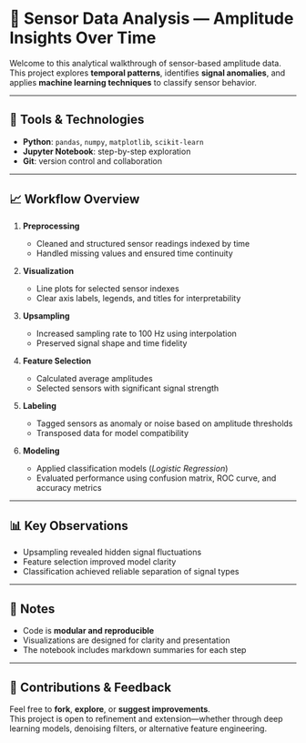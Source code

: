 # 📡 Sensor Data Analysis — Amplitude Insights Over Time

Welcome to this analytical walkthrough of sensor-based amplitude data.  
This project explores **temporal patterns**, identifies **signal anomalies**, and applies **machine learning techniques** to classify sensor behavior.

---

## 🧰 Tools & Technologies

- **Python**: `pandas`, `numpy`, `matplotlib`, `scikit-learn`
- **Jupyter Notebook**: step-by-step exploration
- **Git**: version control and collaboration

---

## 📈 Workflow Overview

1. **Preprocessing**
    - Cleaned and structured sensor readings indexed by time  
    - Handled missing values and ensured time continuity  

2. **Visualization**
    - Line plots for selected sensor indexes  
    - Clear axis labels, legends, and titles for interpretability  

3. **Upsampling**
    - Increased sampling rate to 100 Hz using interpolation  
    - Preserved signal shape and time fidelity  

4. **Feature Selection**
    - Calculated average amplitudes  
    - Selected sensors with significant signal strength  

5. **Labeling**
    - Tagged sensors as anomaly or noise based on amplitude thresholds  
    - Transposed data for model compatibility  

6. **Modeling**
    - Applied classification models (*Logistic Regression*)  
    - Evaluated performance using confusion matrix, ROC curve, and accuracy metrics  

---

## 📊 Key Observations

- Upsampling revealed hidden signal fluctuations
- Feature selection improved model clarity
- Classification achieved reliable separation of signal types

---

## 🧠 Notes

- Code is **modular and reproducible**
- Visualizations are designed for clarity and presentation
- The notebook includes markdown summaries for each step

---

## 🤝 Contributions & Feedback

Feel free to **fork**, **explore**, or **suggest improvements**.  
This project is open to refinement and extension—whether through deep learning models, denoising filters, or alternative feature engineering.


